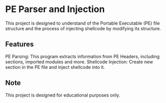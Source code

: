 # PE Parser and Injection
This project is designed to understand of the Portable Executable (PE) file structure and the process of injecting shellcode by modifying its structure.


## Features
  PE Parsing: This program extracts information from PE Headers, including sections, imported modules and more.
  Shellcode Injection: Create new section in the PE file and inject shellcode into it.

## Note
This project is designed for educational purposes only.
